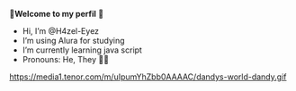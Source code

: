 🍩**Welcome to my perfil** 🥞

- Hi, I’m @H4zel-Eyez
- I’m using Alura for studying  
- I’m currently learning java script
- Pronouns: He, They 🏳️‍⚧️


https://media1.tenor.com/m/uIpumYhZbb0AAAAC/dandys-world-dandy.gif
<!---
H4zel-Eyez/H4zel-Eyez is a ✨ special ✨ repository because its `README.md` (this file) appears on your GitHub profile.
You can click the Preview link to take a look at your changes.
--->
